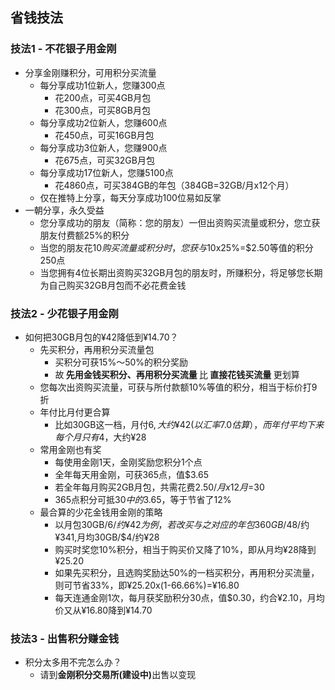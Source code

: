## 省钱技法
### 技法1 - 不花银子用金刚
- 分享金刚赚积分，可用积分买流量
  - 每分享成功1位新人，您赚300点
    - 花200点，可买4GB月包
    - 花300点，可买8GB月包
  - 每分享成功2位新人，您赚600点
    - 花450点，可买16GB月包
  - 每分享成功3位新人，您赚900点
    - 花675点，可买32GB月包
  - 每分享成功17位新人，您赚5100点
    - 花4860点，可买384GB的年包（384GB=32GB/月x12个月）
  - 仅在推特上分享，每天分享成功100位易如反掌
- 一朝分享，永久受益
  - 您分享成功的朋友（简称：您的朋友）一但出资购买流量或积分，您立获朋友付费额25%的积分
  - 当您的朋友花$10购买流量或积分时，您获与$10x25%=$2.50等值的积分250点
  - 当您拥有4位长期出资购买32GB月包的朋友时，所赚积分，将足够您长期为自己购买32GB月包而不必花费金钱

### 技法2 - 少花银子用金刚
- 如何把30GB月包的¥42降低到¥14.70？
  - 先买积分，再用积分买流量包
    - 买积分可获15%～50%的积分奖励
    - 故<Strong> 先用金钱买积分、再用积分买流量 </Strong>比<Strong> 直接花钱买流量 </Strong>更划算
  - 您每次出资购买流量，可获与所付款额10%等值的积分，相当于标价打9折
  - 年付比月付更合算
    - 比如30GB这一档，月付$6, 大约¥42(以汇率7.0估算），而年付平均下来每个月只有$4，大约¥28
  - 常用金刚也有奖
    - 每使用金刚1天，金刚奖励您积分1个点
    - 全年每天用金刚，可获365点，值$3.65
    - 若全年每月购买2GB月包，共需花费$2.50/月x12月=$30
    - 365点积分可抵$30中的$3.65，等于节省了12%
  - 最合算的少花金钱用金刚的策略
    - 以月包30GB/$6/约¥42为例，若改买与之对应的年包360GB/$48/约¥341,月均30GB/$4/约¥28
    - 购买时奖您10%积分，相当于购买价又降了10%，即从月均¥28降到¥25.20
    - 如果先买积分，且选购奖励达50%的一档买积分，再用积分买流量，则可节省33%，即¥25.20x(1-66.66%)=¥16.80
    - 每天连通金刚1次，每月获奖励积分30点，值$0.30，约合¥2.10，月均价又从¥16.80降到¥14.70

### 技法3 - 出售积分赚金钱
- 积分太多用不完怎么办？
  - 请到<Strong>金刚积分交易所(建设中)</Strong>出售以变现
      
